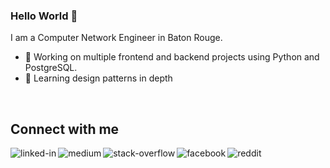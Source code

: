 ### Hello World 👋
I am a Computer Network Engineer in Baton Rouge.
- 🔭 Working on multiple frontend and backend projects using Python and PostgreSQL.
- 🌱 Learning design patterns in depth
<br>
<!--
**tvilo/tvilo** is a ✨ _special_ ✨ repository because its `README.md` (this file) appears on your GitHub profile.
-->

## Connect with me

[<img align="left" alt="linked-in" src="https://img.shields.io/badge/linkedin-%230077B5.svg?&style=for-the-badge&logo=linkedin&logoColor=white" />](https://www.linkedin.com/in/tylervilo/)

[<img align="left" alt="medium" src="https://img.shields.io/badge/medium-%2312100E.svg?&style=for-the-badge&logo=medium&logoColor=white" />](https://medium.com/@tylervilo)

[<img align="left" alt="stack-overflow" src="https://img.shields.io/badge/stack%20overflow-FE7A16?logo=stack-overflow&logoColor=white&style=for-the-badge" />](https://stackoverflow.com/users/11678616/tvilo)

[<img align="left" alt="facebook" src="https://img.shields.io/badge/facebook-%231877F2.svg?&style=for-the-badge&logo=facebook&logoColor=white" />](https://www.facebook.com/real.tyler.vilo)

[<img align="left" alt="reddit" src="https://img.shields.io/reddit/user-karma/combined/InternationalBoss107?label=REDDIT&logo=reddit&logoColor=white&style=for-the-badge" />](https://www.reddit.com/user/InternationalBoss107)
<br>
<br>
